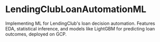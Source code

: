 # LendingClubLoanAutomationML
Implementing ML for LendingClub's loan decision automation. Features EDA, statistical inference, and models like LightGBM for predicting loan outcomes, deployed on GCP.
